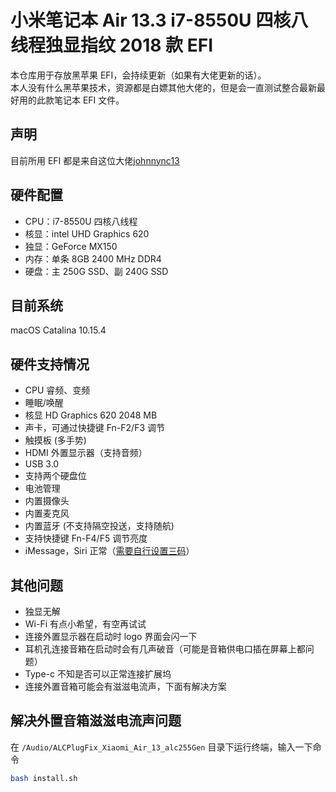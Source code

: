 # 小米笔记本 Air 13.3 i7-8550U 四核八线程独显指纹 2018 款 EFI

本仓库用于存放黑苹果 EFI，会持续更新（如果有大佬更新的话）。  
本人没有什么黑苹果技术，资源都是白嫖其他大佬的，但是会一直测试整合最新最好用的此款笔记本 EFI 文件。

## 声明

目前所用 EFI 都是来自这位大佬[johnnync13](https://github.com/johnnync13/Xiaomi-Mi-Air)

## 硬件配置

- CPU：i7-8550U 四核八线程
- 核显：intel UHD Graphics 620
- 独显：GeForce MX150
- 内存：单条 8GB 2400 MHz DDR4
- 硬盘：主 250G SSD、副 240G SSD

## 目前系统

macOS Catalina 10.15.4

## 硬件支持情况

- CPU 睿频、变频
- 睡眠/唤醒
- 核显 HD Graphics 620 2048 MB
- 声卡，可通过快捷键 Fn-F2/F3 调节
- 触摸板 (多手势)
- HDMI 外置显示器（支持音频）
- USB 3.0
- 支持两个硬盘位
- 电池管理
- 内置摄像头
- 内置麦克风
- 内置蓝牙 (不支持隔空投送，支持随航)
- 支持快捷键 Fn-F4/F5 调节亮度
- iMessage，Siri 正常（[需要自行设置三码](https://www.tonymacx86.com/threads/an-idiots-guide-to-imessage.196827/)）

## 其他问题

- 独显无解
- Wi-Fi 有点小希望，有空再试试
- 连接外置显示器在启动时 logo 界面会闪一下
- 耳机孔连接音箱在启动时会有几声破音（可能是音箱供电口插在屏幕上都问题）
- Type-c 不知是否可以正常连接扩展坞
- 连接外置音箱可能会有滋滋电流声，下面有解决方案

## 解决外置音箱滋滋电流声问题

在 `/Audio/ALCPlugFix_Xiaomi_Air_13_alc255Gen` 目录下运行终端，输入一下命令

```bash
bash install.sh
```

